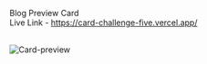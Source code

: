 Blog Preview Card
<br>
Live Link - https://card-challenge-five.vercel.app/
<br>
<br>

![Card-preview](https://github.com/Shelbybosss/Card-challenge/assets/102911609/a3dc3e87-7e08-4c9b-a457-dace28f2eaa3)
